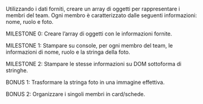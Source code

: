 Utilizzando i dati forniti, creare un array di oggetti per rappresentare i membri del team.
Ogni membro è caratterizzato dalle seguenti informazioni: nome, ruolo e foto.

MILESTONE 0:
Creare l’array di oggetti con le informazioni fornite.

MILESTONE 1:
Stampare su console, per ogni membro del team, le informazioni di nome, ruolo e la stringa della foto.

MILESTONE 2:
Stampare le stesse informazioni su DOM sottoforma di stringhe.

BONUS 1:
Trasformare la stringa foto in una immagine effettiva.

BONUS 2:
Organizzare i singoli membri in card/schede.